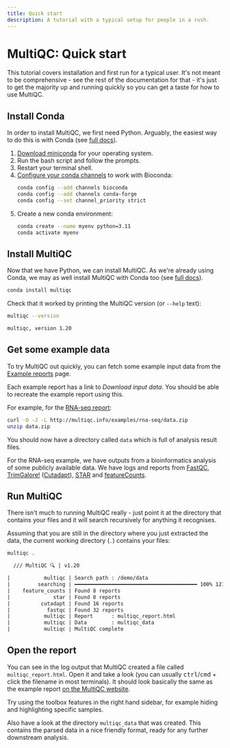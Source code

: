 ```yaml
---
title: Quick start
description: A tutorial with a typical setup for people in a rush.
---
```


# MultiQC: Quick start

This tutorial covers installation and first run for a typical user.
It's not meant to be comprehensive - see the rest of the documentation for that -
it's just to get the majority up and running quickly so you can get a taste for how to use MultiQC.

## Install Conda

In order to install MultiQC, we first need Python.
Arguably, the easiest way to do this is with Conda
(see [full docs](installation/#python-with-conda)).

1. [Download miniconda](https://conda.io/miniconda.html) for your operating system.
2. Run the bash script and follow the prompts.
3. Restart your terminal shell.
4. [Configure your conda channels](https://bioconda.github.io/#usage) to work with Bioconda:
   ```bash
   conda config --add channels bioconda
   conda config --add channels conda-forge
   conda config --set channel_priority strict
   ```
5. Create a new conda environment:
   ```bash
   conda create --name myenv python=3.11
   conda activate myenv
   ```

## Install MultiQC

Now that we have Python, we can install MultiQC.
As we're already using Conda, we may as well install MultiQC with Conda too (see [full docs](installation/#conda)).

```bash
conda install multiqc
```

Check that it worked by printing the MultiQC version (or `--help` text):

```bash
multiqc --version
```

```txt
multiqc, version 1.20
```

## Get some example data

To try MultiQC out quickly, you can fetch some example input data from the [Example reports](https://multiqc.info/example-reports/) page.

Each example report has a link to _Download input data_.
You should be able to recreate the example report using this.

For example, for the [RNA-seq report](https://multiqc.info/example-reports/rna-seq/):

```bash
curl -O -J -L http://multiqc.info/examples/rna-seq/data.zip
unzip data.zip
```

You should now have a directory called `data` which is full of analysis result files.

For the RNA-seq example, we have outputs from a bioinformatics analysis of some publicly available data.
We have logs and reports from [FastQC](https://www.bioinformatics.babraham.ac.uk/projects/fastqc/), [TrimGalore!](https://www.bioinformatics.babraham.ac.uk/projects/trim_galore/) ([Cutadapt](https://cutadapt.readthedocs.io/)), [STAR](https://github.com/alexdobin/STAR) and [featureCounts](https://subread.sourceforge.net/).

## Run MultiQC

There isn't much to running MultiQC really - just point it at the directory that contains your files and it will search recursively for anything it recognises.

Assuming that you are still in the directory where you just extracted the data,
the current working directory (`.`) contains your files:

```bash
multiqc .
```

```txt
  /// MultiQC 🔍 | v1.20

|           multiqc | Search path : /demo/data
|         searching | ━━━━━━━━━━━━━━━━━━━━━━━━━━━━━━━━━━━━━━━━ 100% 121/121
|    feature_counts | Found 8 reports
|              star | Found 8 reports
|          cutadapt | Found 16 reports
|            fastqc | Found 32 reports
|           multiqc | Report      : multiqc_report.html
|           multiqc | Data        : multiqc_data
|           multiqc | MultiQC complete
```

## Open the report

You can see in the log output that MultiQC created a file called `multiqc_report.html`.
Open it and take a look (you can usually <kbd>ctrl</kbd>/<kbd>cmd</kbd> + click the filename in most terminals).
It should look basically the same as the example report [on the MultiQC website](https://multiqc.info/example-reports/rna-seq/).

Try using the toolbox features in the right hand sidebar, for example hiding and highlighting specific samples.

Also have a look at the directory `multiqc_data` that was created.
This contains the parsed data in a nice friendly format, ready for any further downstream analysis.
